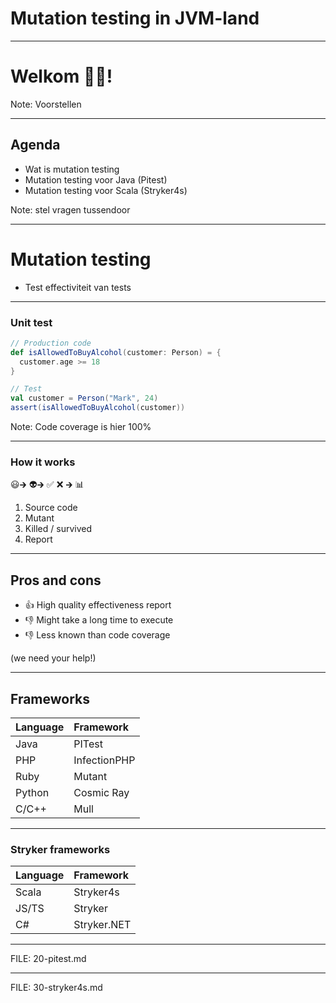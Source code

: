 <!-- .slide: data-background="/img/title.png" data-background-size="contain" data-background-color="#e84b3c" -->

# Mutation testing in JVM-land

----

# Welkom 🙋‍♂️!

Note: Voorstellen

----

## Agenda

- Wat is mutation testing
- Mutation testing voor Java (Pitest)
- Mutation testing voor Scala (Stryker4s)

Note: stel vragen tussendoor

---

# Mutation testing

- Test effectiviteit van tests

----

### Unit test

```scala
// Production code
def isAllowedToBuyAlcohol(customer: Person) = {
  customer.age >= 18
}
```

```scala
// Test
val customer = Person("Mark", 24)
assert(isAllowedToBuyAlcohol(customer))
```

Note: Code coverage is hier 100%

----

### How it works

<span class="logo">😃</span><span class="logo-arrow">🡲</span> <!-- .element class="fragment" data-fragment-index="1" --> 
<span class="logo fragment" data-fragment-index="1">👽</span><span class="logo-arrow">🡲</span> <!-- .element class="fragment" data-fragment-index="2" -->
<span class="logo fragment" data-fragment-index="2">✅</span>
<span class="logo fragment" data-fragment-index="2">❌</span>
<span class="logo-arrow">🡲</span> <!-- .element class="fragment" data-fragment-index="3" -->
<span class="fragment logo" data-fragment-index="3">📊</span>

1. Source code
1. <!-- .element class="fragment" data-fragment-index="1" -->Mutant
1. <!-- .element class="fragment" data-fragment-index="2" -->Killed / survived
1. <!-- .element class="fragment" data-fragment-index="3" -->Report

----

## Pros and cons

* 👍 High quality effectiveness report
* 👎 Might take a long time to execute
* 👎 <!-- .element class="fragment" data-fragment-index="1" --> Less known than code coverage

<!-- .element class="no-list"  -->

(we need your help!)

<!-- .element class="fragment" data-fragment-index="1" -->

----

## Frameworks

 Language            | Framework   
 ------------------|:-------
 Java    | PITest   
 PHP | InfectionPHP   
 Ruby | Mutant   
 Python | Cosmic Ray   
 C/C++ | Mull   

----

### Stryker frameworks

 Language            | Framework   
 ------------------|:-------
 Scala | Stryker4s   
 JS/TS   | Stryker   
 C# | Stryker.NET   

---

FILE: 20-pitest.md

---

FILE: 30-stryker4s.md

